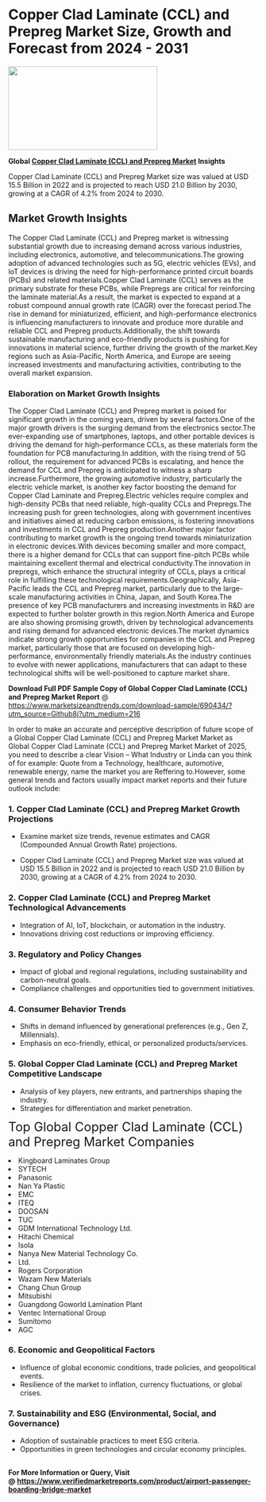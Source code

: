 <H1>Copper Clad Laminate (CCL) and Prepreg Market Size, Growth and Forecast from 2024 - 2031</H1><img class="aligncenter size-medium wp-image-584254" src="https://thirdeyenews.in/wp-content/uploads/2024/09/Global-Market-Research-300x168.jpeg" alt="" width="300" height="168" /><p><strong>Global&nbsp;<a href="https://www.marketsizeandtrends.com/download-sample/690434/?utm_source=Github8j?utm_medium=216">Copper Clad Laminate (CCL) and Prepreg Market</a> Insights</strong></p><p>Copper Clad Laminate (CCL) and Prepreg Market size was valued at USD 15.5 Billion in 2022 and is projected to reach USD 21.0 Billion by 2030, growing at a CAGR of 4.2% from 2024 to 2030.</p><p><h2>Market Growth Insights</h2> The Copper Clad Laminate (CCL) and Prepreg market is witnessing substantial growth due to increasing demand across various industries, including electronics, automotive, and telecommunications.The growing adoption of advanced technologies such as 5G, electric vehicles (EVs), and IoT devices is driving the need for high-performance printed circuit boards (PCBs) and related materials.Copper Clad Laminate (CCL) serves as the primary substrate for these PCBs, while Prepregs are critical for reinforcing the laminate material.As a result, the market is expected to expand at a robust compound annual growth rate (CAGR) over the forecast period.The rise in demand for miniaturized, efficient, and high-performance electronics is influencing manufacturers to innovate and produce more durable and reliable CCL and Prepreg products.Additionally, the shift towards sustainable manufacturing and eco-friendly products is pushing for innovations in material science, further driving the growth of the market.Key regions such as Asia-Pacific, North America, and Europe are seeing increased investments and manufacturing activities, contributing to the overall market expansion. <h3>Elaboration on Market Growth Insights</h3> The Copper Clad Laminate (CCL) and Prepreg market is poised for significant growth in the coming years, driven by several factors.One of the major growth drivers is the surging demand from the electronics sector.The ever-expanding use of smartphones, laptops, and other portable devices is driving the demand for high-performance CCLs, as these materials form the foundation for PCB manufacturing.In addition, with the rising trend of 5G rollout, the requirement for advanced PCBs is escalating, and hence the demand for CCL and Prepreg is anticipated to witness a sharp increase.Furthermore, the growing automotive industry, particularly the electric vehicle market, is another key factor boosting the demand for Copper Clad Laminate and Prepreg.Electric vehicles require complex and high-density PCBs that need reliable, high-quality CCLs and Prepregs.The increasing push for green technologies, along with government incentives and initiatives aimed at reducing carbon emissions, is fostering innovations and investments in CCL and Prepreg production.Another major factor contributing to market growth is the ongoing trend towards miniaturization in electronic devices.With devices becoming smaller and more compact, there is a higher demand for CCLs that can support fine-pitch PCBs while maintaining excellent thermal and electrical conductivity.The innovation in prepregs, which enhance the structural integrity of CCLs, plays a critical role in fulfilling these technological requirements.Geographically, Asia-Pacific leads the CCL and Prepreg market, particularly due to the large-scale manufacturing activities in China, Japan, and South Korea.The presence of key PCB manufacturers and increasing investments in R&D are expected to further bolster growth in this region.North America and Europe are also showing promising growth, driven by technological advancements and rising demand for advanced electronic devices.The market dynamics indicate strong growth opportunities for companies in the CCL and Prepreg market, particularly those that are focused on developing high-performance, environmentally friendly materials.As the industry continues to evolve with newer applications, manufacturers that can adapt to these technological shifts will be well-positioned to capture market share.</p><p><span class=""><strong>Download Full PDF Sample Copy of Global Copper Clad Laminate (CCL) and Prepreg Market Report</strong> @ <a href="https://www.marketsizeandtrends.com/download-sample/690434/?utm_source=Github8j?utm_medium=216" target="_blank">https://www.marketsizeandtrends.com/download-sample/690434/?utm_source=Github8j?utm_medium=216</a></span></p><p>In order to make an accurate and perceptive description of future scope of a Global&nbsp;Copper Clad Laminate (CCL) and Prepreg Market Market as Global&nbsp;Copper Clad Laminate (CCL) and Prepreg Market Market of 2025, you need to describe a clear Vision &ndash; What Industry or Linda can you think of for example: Quote from a Technology, healthcare, automotive, renewable energy, name the market you are Reffering to.However, some general trends and factors usually impact market reports and their future outlook include:</p><h3>1.&nbsp;<strong>Copper Clad Laminate (CCL) and Prepreg Market Growth Projections</strong></h3><ul><li>Examine market size trends, revenue estimates and CAGR (Compounded Annual Growth Rate) projections.</li><li><p>Copper Clad Laminate (CCL) and Prepreg Market size was valued at USD 15.5 Billion in 2022 and is projected to reach USD 21.0 Billion by 2030, growing at a CAGR of 4.2% from 2024 to 2030.</p></li></ul><h3>2.&nbsp;<strong>Copper Clad Laminate (CCL) and Prepreg Market Technological Advancements</strong></h3><ul><li>Integration of AI, IoT, blockchain, or automation in the industry.</li><li>Innovations driving cost reductions or improving efficiency.</li></ul><h3>3.&nbsp;<strong>Regulatory and Policy Changes</strong></h3><ul><li>Impact of global and regional regulations, including sustainability and carbon-neutral goals.</li><li>Compliance challenges and opportunities tied to government initiatives.</li></ul><h3>4.&nbsp;<strong>Consumer Behavior Trends</strong></h3><ul><li>Shifts in demand influenced by generational preferences (e.g., Gen Z, Millennials).</li><li>Emphasis on eco-friendly, ethical, or personalized products/services.</li></ul><h3>5.&nbsp;<strong>Global Copper Clad Laminate (CCL) and Prepreg Market Competitive Landscape</strong></h3><ul><li>Analysis of key players, new entrants, and partnerships shaping the industry.</li><li>Strategies for differentiation and market penetration.</li></ul><p data-pm-slice="1 1 []"><span style="color: inherit; font-family: inherit; font-size: 25px;">Top Global Copper Clad Laminate (CCL) and Prepreg Market Companies</span></p><div class="" data-test-id=""><p><li>Kingboard Laminates Group</li><li> SYTECH</li><li> Panasonic</li><li> Nan Ya Plastic</li><li> EMC</li><li> ITEQ</li><li> DOOSAN</li><li> TUC</li><li> GDM International Technology Ltd.</li><li> Hitachi Chemical</li><li> Isola</li><li> Nanya New Material Technology Co.</li><li> Ltd.</li><li> Rogers Corporation</li><li> Wazam New Materials</li><li> Chang Chun Group</li><li> Mitsubishi</li><li> Guangdong Goworld Lamination Plant</li><li> Ventec International Group</li><li> Sumitomo</li><li> AGC</li></p></div><h3>6.&nbsp;<strong>Economic and Geopolitical Factors</strong></h3><ul><li>Influence of global economic conditions, trade policies, and geopolitical events.</li><li>Resilience of the market to inflation, currency fluctuations, or global crises.</li></ul><h3>7.&nbsp;<strong>Sustainability and ESG (Environmental, Social, and Governance)</strong></h3><ul><li>Adoption of sustainable practices to meet ESG criteria.</li><li>Opportunities in green technologies and circular economy principles.</li></ul><h2><strong style="font-size: 14px;">For More Information or Query, Visit @&nbsp;</strong><a style="background-color: #ffffff; font-size: 14px;" href="https://www.marketsizeandtrends.com/report/copper-clad-laminate-ccl-and-prepreg-market/" target="_blank">https://www.verifiedmarketreports.com/product/airport-passenger-boarding-bridge-market</a></h2>